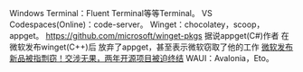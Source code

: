 Windows Terminal：Fluent Terminal等等Terminal。
VS Codespaces(Online)：code-server。
Winget：chocolatey，scoop，appget。   https://github.com/microsoft/winget-pkgs
据说appget(C#)作者 在微软发布winget(C++)后 放弃了appget，甚至表示微软窃取了他的工作
[微软发布新品被指剽窃！交涉无果，两年开源项目被迫终结](http://www.myzaker.com/article/5ece1b048e9f0947bb668216)
WAUI：Avalonia，Eto。